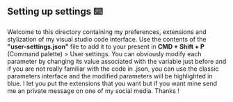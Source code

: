 ## Setting up settings ⌨️
Welcome to this directory containing my preferences, extensions and stylization of my visual studio code interface.
Use the contents of the **"user-settings.json"** file to add it to your present in **CMD + Shift + P** (Command palette) > User settings.
You can obviously modify each parameter by changing its value associated with the variable just before and if you are not really familiar with the code in .json,
you can use the classic parameters interface and the modified parameters will be highlighted in blue. I let you put the extensions that you want but if you want mine send me an private message on one of my social media. Thanks !
